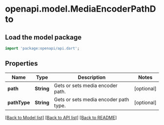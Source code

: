 # openapi.model.MediaEncoderPathDto

## Load the model package
```dart
import 'package:openapi/api.dart';
```

## Properties
Name | Type | Description | Notes
------------ | ------------- | ------------- | -------------
**path** | **String** | Gets or sets media encoder path. | [optional] 
**pathType** | **String** | Gets or sets media encoder path type. | [optional] 

[[Back to Model list]](../README.md#documentation-for-models) [[Back to API list]](../README.md#documentation-for-api-endpoints) [[Back to README]](../README.md)


